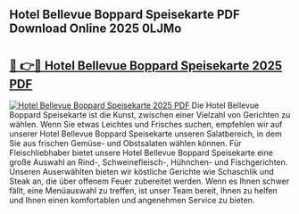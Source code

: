 ## Hotel Bellevue Boppard Speisekarte PDF Download Online 2025 0LJMo

# <h2><a href="http://gca69pq.nevu.top/?p=Hotel+Bellevue+Boppard+Speisekarte">🔗 👉🔴 Hotel Bellevue Boppard Speisekarte 2025 PDF</a></h2>

[![Hotel Bellevue Boppard Speisekarte 2025 PDF](https://i.imgur.com/dBaPXMq.png)](http://gca69pq.nevu.top/?p=Hotel+Bellevue+Boppard+Speisekarte)
Die Hotel Bellevue Boppard Speisekarte ist die Kunst, zwischen einer Vielzahl von Gerichten zu wählen. Wenn Sie etwas Leichtes und Frisches suchen, empfehlen wir auf unserer Hotel Bellevue Boppard Speisekarte unseren Salatbereich, in dem Sie aus frischen Gemüse- und Obstsalaten wählen können. Für Fleischliebhaber bietet unsere Hotel Bellevue Boppard Speisekarte eine große Auswahl an Rind-, Schweinefleisch-, Hühnchen- und Fischgerichten. Unseren Auserwählten bieten wir köstliche Gerichte wie Schaschlik und Steak an, die über offenem Feuer zubereitet werden. Wenn es Ihnen schwer fällt, eine Menüauswahl zu treffen, ist unser Team bereit, Ihnen zu helfen und Ihnen einen komfortablen und angenehmen Service zu bieten.
